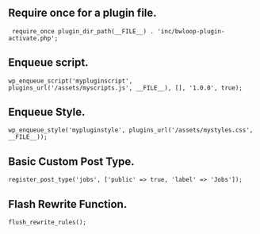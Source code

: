 <h2>Require once for a plugin file.</h2>

<pre><code> require_once plugin_dir_path(__FILE__) . 'inc/bwloop-plugin-activate.php';</code></pre>


<h2>Enqueue script.</h2>

<pre><code>wp_enqueue_script('mypluginscript', plugins_url('/assets/myscripts.js', __FILE__), [], '1.0.0', true);</code></pre>


<h2>Enqueue Style.</h2>

<pre><code>wp_enqueue_style('mypluginstyle', plugins_url('/assets/mystyles.css', __FILE__));</code></pre>


<h2>Basic Custom Post Type.</h2>

<pre><code>register_post_type('jobs', ['public' => true, 'label' => 'Jobs']);</code></pre>


<h2>Flash Rewrite Function.</h2>

<pre><code>flush_rewrite_rules();</code></pre>

